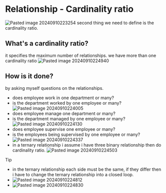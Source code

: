 # Relationship - Cardinality ratio
![Pasted image 20240910223254](https://github.com/user-attachments/assets/ae845e5a-0add-43a2-8cc9-3aa7f81ac837)
second thing we need to define is the cardinality ratio.

## What's a cardinality ratio?
it specifies the maximum number of relationships.
we have more than one cardinality ratio
![Pasted image 20240910224940](https://github.com/user-attachments/assets/9de52a88-3d85-4d80-9006-c9a7425d90c4)
## How is it done?
by asking myself questions on the relationships.
- does employee work in one department or many?
- is the department worked by one employee or many?
![Pasted image 20240910224005](https://github.com/user-attachments/assets/c37a923f-dea1-4d87-b7d5-83ab8ba65ad3)
- does employee manage one department or many?
- is the department managed by one employee or many?
![Pasted image 20240910224130](https://github.com/user-attachments/assets/8276b43e-6888-4116-a355-628c5f04c872)
- does employee supervise one employee or many?
- is the employees being supervised by one employee or many?
![Pasted image 20240910224337](https://github.com/user-attachments/assets/d360e7d9-8313-4f6a-bf22-23d52c6854d1)
- in a ternary relationship i assume i have three binary relationship then do cardinality ratio.
![Pasted image 20240910224503](https://github.com/user-attachments/assets/cc0fb528-f733-44c9-a7b9-232aa1e99b07)

>[!TIP]
>- in the ternary relationship each side must be the same, if they differ then i have to change the ternary relationship into a closed loop.
>- ![Pasted image 20240910224812](https://github.com/user-attachments/assets/193385e4-2390-4428-9557-c4f831550f31)
>- ![Pasted image 20240910224830](https://github.com/user-attachments/assets/c53f9055-cad7-4555-8dc6-38306995a734)


